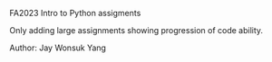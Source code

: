 FA2023 Intro to Python assigments

Only adding large assignments showing progression of code ability.

Author: Jay Wonsuk Yang
